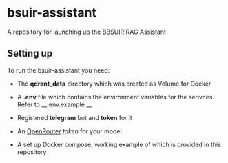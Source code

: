 # bsuir-assistant
A repository for launching up the BBSUIR RAG Assistant

## Setting up

To run the bsuir-assistant you need:
* The __qdrant_data__ directory which was created as Volume for Docker

* A __.env__ file which contains the environment variables for the serivces. Refer to __.env.example __

* Registered __telegram__ bot and __token__ for it

* An [OpenRouter](https://openrouter.ai/) _token_ for your model

* A set up Docker compose, working example of which is provided in this repository